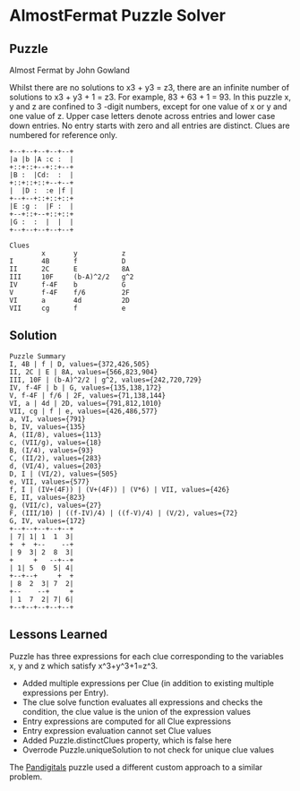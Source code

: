 # AlmostFermat Puzzle Solver

## Puzzle

Almost Fermat by John Gowland

Whilst there are no solutions to x3 + y3 = z3, there are an infinite number of solutions to x3 + y3 + 1 = z3. For example, 83 + 63 + 1 = 93. In this puzzle x, y and z are confined to 3 -digit numbers, except for one value of x or y and one value of z. Upper case letters denote across entries and lower  case down entries. No entry starts with zero and all entries are distinct.  Clues are numbered for reference only.

```
+--+--+--+--+--+
|a |b |A :c :  |
+::+::+--+::+--+
|B :  |Cd:  :  |
+::+::+::+--+--+
|  |D :  :e |f |
+--+--+::+::+::+
|E :g :  |F :  |
+--+::+--+::+::+
|G :  :  |  |  |
+--+--+--+--+--+

Clues
        x       y           z
I	    4B      f           D
II	    2C      E           8A
III	    10F     (b-A)^2/2   g^2 
IV	    f-4F    b           G
V	    f-4F    f/6         2F
VI	    a       4d          2D
VII	    cg      f           e
```

## Solution

```
Puzzle Summary
I, 4B | f | D, values={372,426,505}
II, 2C | E | 8A, values={566,823,904}
III, 10F | (b-A)^2/2 | g^2, values={242,720,729}
IV, f-4F | b | G, values={135,138,172}
V, f-4F | f/6 | 2F, values={71,138,144}
VI, a | 4d | 2D, values={791,812,1010}
VII, cg | f | e, values={426,486,577}
a, VI, values={791}
b, IV, values={135}
A, (II/8), values={113}
c, (VII/g), values={18}
B, (I/4), values={93}
C, (II/2), values={283}
d, (VI/4), values={203}
D, I | (VI/2), values={505}
e, VII, values={577}
f, I | (IV+(4F)) | (V+(4F)) | (V*6) | VII, values={426}
E, II, values={823}
g, (VII/c), values={27}
F, (III/10) | ((f-IV)/4) | ((f-V)/4) | (V/2), values={72}
G, IV, values={172}
+--+--+--+--+--+
| 7| 1| 1  1  3|
+  +  +--    --+
| 9  3| 2  8  3|
+     +   --+--+
| 1| 5  0  5| 4|
+--+--+     +  +
| 8  2  3| 7  2|
+--    --+     +
| 1  7  2| 7| 6|
+--+--+--+--+--+
```

## Lessons Learned

Puzzle has three expressions for each clue corresponding to the variables x, y and z which satisfy x^3+y^3+1=z^3. 
- Added multiple expressions per Clue (in addition to existing multiple expressions per Entry).
- The clue solve function evaluates all expressions and checks the condition, the clue value is the union of the expression values
- Entry expressions are computed for all Clue expressions
- Entry expression evaluation cannot set Clue values
- Added Puzzle.distinctClues property, which is false here
- Overrode Puzzle.uniqueSolution to not check for unique clue values 

The [Pandigitals](../pandigitals/README.md) puzzle used a different custom approach to a similar problem.